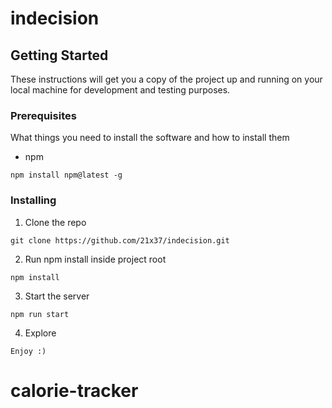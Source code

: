 # indecision

## Getting Started

These instructions will get you a copy of the project up and running on your local machine for development and testing purposes.

### Prerequisites

What things you need to install the software and how to install them

- npm

```
npm install npm@latest -g
```

### Installing

1. Clone the repo

```
git clone https://github.com/21x37/indecision.git
```

2. Run npm install inside project root

```
npm install
```

3. Start the server

```
npm run start
```

4. Explore

```
Enjoy :)
```
# calorie-tracker
